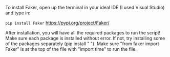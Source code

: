 To install Faker, open up the terminal in your ideal IDE (I used Visual Studio) and type in:

```pip install Faker```
 https://pypi.org/project/Faker/

After installation, you will have all the required packages to run the script! Make sure each package is installed without error.
If not, try installing some of the packages separately (pip install " "). Make sure "from faker import Faker" is at the top of the file with "import time"
to run the file. 
